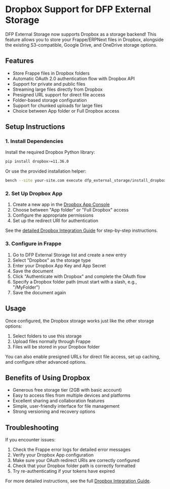 # Dropbox Support for DFP External Storage

DFP External Storage now supports Dropbox as a storage backend! This feature allows you to store your Frappe/ERPNext files in Dropbox, alongside the existing S3-compatible, Google Drive, and OneDrive storage options.

## Features

- Store Frappe files in Dropbox folders
- Automatic OAuth 2.0 authentication flow with Dropbox API
- Support for private and public files
- Streaming large files directly from Dropbox
- Presigned URL support for direct file access
- Folder-based storage configuration
- Support for chunked uploads for large files
- Choice between App folder or Full Dropbox access

## Setup Instructions

### 1. Install Dependencies

Install the required Dropbox Python library:

```bash
pip install dropbox>=11.36.0
```

Or use the provided installation helper:

```bash
bench --site your-site.com execute dfp_external_storage/install_dropbox.py
```

### 2. Set Up Dropbox App

1. Create a new app in the [Dropbox App Console](https://www.dropbox.com/developers/apps)
2. Choose between "App folder" or "Full Dropbox" access
3. Configure the appropriate permissions
4. Set up the redirect URI for authentication

See the [detailed Dropbox Integration Guide](docs/dropbox_integration.md) for step-by-step instructions.

### 3. Configure in Frappe

1. Go to DFP External Storage list and create a new entry
2. Select "Dropbox" as the storage type
3. Enter your Dropbox App Key and App Secret
4. Save the document
5. Click "Authenticate with Dropbox" and complete the OAuth flow
6. Specify a Dropbox folder path (must start with a slash, e.g., "/MyFolder")
7. Save the document again

## Usage

Once configured, the Dropbox storage works just like the other storage options:

1. Select folders to use this storage
2. Upload files normally through Frappe
3. Files will be stored in your Dropbox folder

You can also enable presigned URLs for direct file access, set up caching, and configure other advanced options.

## Benefits of Using Dropbox

- Generous free storage tier (2GB with basic account)
- Easy to access files from multiple devices and platforms
- Excellent sharing and collaboration features
- Simple, user-friendly interface for file management
- Strong versioning and recovery options

## Troubleshooting

If you encounter issues:

1. Check the Frappe error logs for detailed error messages
2. Verify your Dropbox App configuration
3. Make sure your OAuth redirect URIs are correctly configured
4. Check that your Dropbox folder path is correctly formatted
5. Try re-authenticating if your tokens have expired

For more detailed instructions, see the full [Dropbox Integration Guide](docs/dropbox_integration.md).
